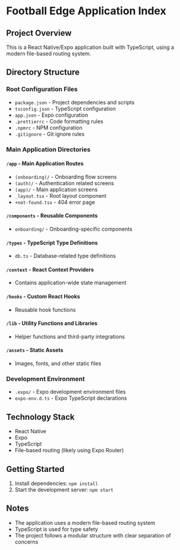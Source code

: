 # Football Edge Application Index

## Project Overview
This is a React Native/Expo application built with TypeScript, using a modern file-based routing system.

## Directory Structure

### Root Configuration Files
- `package.json` - Project dependencies and scripts
- `tsconfig.json` - TypeScript configuration
- `app.json` - Expo configuration
- `.prettierrc` - Code formatting rules
- `.npmrc` - NPM configuration
- `.gitignore` - Git ignore rules

### Main Application Directories

#### `/app` - Main Application Routes
- `(onboarding)/` - Onboarding flow screens
- `(auth)/` - Authentication related screens
- `(app)/` - Main application screens
- `_layout.tsx` - Root layout component
- `+not-found.tsx` - 404 error page

#### `/components` - Reusable Components
- `onboarding/` - Onboarding-specific components

#### `/types` - TypeScript Type Definitions
- `db.ts` - Database-related type definitions

#### `/context` - React Context Providers
- Contains application-wide state management

#### `/hooks` - Custom React Hooks
- Reusable hook functions

#### `/lib` - Utility Functions and Libraries
- Helper functions and third-party integrations

#### `/assets` - Static Assets
- Images, fonts, and other static files

### Development Environment
- `.expo/` - Expo development environment files
- `expo-env.d.ts` - Expo TypeScript declarations

## Technology Stack
- React Native
- Expo
- TypeScript
- File-based routing (likely using Expo Router)

## Getting Started
1. Install dependencies: `npm install`
2. Start the development server: `npm start`

## Notes
- The application uses a modern file-based routing system
- TypeScript is used for type safety
- The project follows a modular structure with clear separation of concerns
